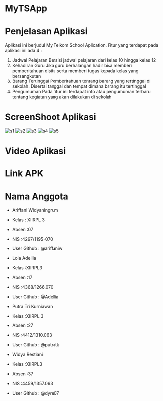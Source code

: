 # MyTSApp

# Penjelasan Aplikasi
Aplikasi ini berjudul My Telkom School Aplication. Fitur yang terdapat pada aplikasi ini ada 4 : 
1. Jadwal Pelajaran
   Bersisi jadwal pelajaran dari kelas 10 hingga kelas 12
2. Kehadiran Guru
   Jika guru berhalangan hadir bisa memberi pemberitahuan disitu serta memberi tugas kepada kelas yang bersangkutan
3. Barang Tertinggal
   Pemberitahuan tentang barang yang tertinggal di sekolah. Disertai tanggal dan tempat dimana barang itu tertinggal
4. Pengumuman
   Pada fitur ini terdapat info atau pengumuman terbaru tentang kegiatan yang akan dilakukan di sekolah
# ScreenShoot Aplikasi
![s1](https://cloud.githubusercontent.com/assets/22878029/20971636/c1ae67a0-bcc4-11e6-82db-f699a452e5d0.png)
![s2](https://cloud.githubusercontent.com/assets/22878029/20971638/c1b0d2c4-bcc4-11e6-80ab-eb8ce50d91c5.png)
![s3](https://cloud.githubusercontent.com/assets/22878029/20971637/c1b141f0-bcc4-11e6-8d20-eb9dedc79dc5.png)
![s4](https://cloud.githubusercontent.com/assets/22878029/20971639/c1dda2fe-bcc4-11e6-9179-783a1f8c9ca0.png)
![s5](https://cloud.githubusercontent.com/assets/22878029/20971640/c202a82e-bcc4-11e6-957b-f610da507d87.png)

# Video Aplikasi

# Link APK

# Nama Anggota

* Ariffani Widyaningrum
* Kelas : XIIRPL 3
* Absen :07
* NIS   :4297/1195-070
* User Github : @ariffaniw

* Lola Adellia
* Kelas :XIIRPL3
* Absen :17
* NIS   :4368/1266.070
* User Github : @Adellia

* Putra Tri Kurniawan
* Kelas :XIIRPL 3
* Absen :27
* NIS   :4412/1310.063
* User Github : @putratk

* Widya Restiani
* Kelas :XIIRPL3
* Absen :37
* NIS   :4459/1357.063 
* User Github : @dyre07
